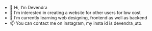 - 👋 Hi, I’m Devendra
- 👀 I’m interested in creating a website for other users for low cost
- 🌱 I’m currently learning web designing, frontend as well as backend
- 📫 You can contact me on instagram, my insta id is devendra_uto.
